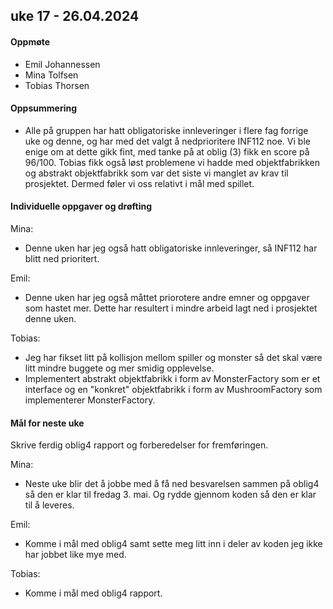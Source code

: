 ## uke 17 - 26.04.2024


#### Oppmøte
- Emil Johannessen
- Mina Tolfsen
- Tobias Thorsen

#### Oppsummering
- Alle på gruppen har hatt obligatoriske innleveringer i flere fag forrige uke og denne, og har med det valgt å nedprioritere INF112 noe.
Vi ble enige om at dette gikk fint, med tanke på at oblig (3) fikk en score på 96/100.
Tobias fikk også løst problemene vi hadde med objektfabrikken og abstrakt objektfabrikk som var det siste vi manglet av krav til prosjektet.
Dermed føler vi oss relativt i mål med spillet.


#### Individuelle oppgaver og drøfting
Mina:
- Denne uken har jeg også hatt obligatoriske innleveringer, så INF112 har blitt ned prioritert. 

Emil:
- Denne uken har jeg også måttet priorotere andre emner og oppgaver som hastet mer. Dette har resultert i mindre arbeid lagt ned i prosjektet denne uken.

Tobias:
- Jeg har fikset litt på kollisjon mellom spiller og monster så det skal være litt mindre buggete og mer smidig opplevelse.
- Implementert abstrakt objektfabrikk i form av MonsterFactory som er et interface og en "konkret" objektfabrikk i form av MushroomFactory som implementerer MonsterFactory.

#### Mål for neste uke
Skrive ferdig oblig4 rapport og forberedelser for fremføringen. 

Mina:
- Neste uke blir det å jobbe med å få ned besvarelsen sammen på oblig4 så den er klar til fredag 3. mai. Og rydde gjennom koden så den er klar til å leveres.

Emil:
- Komme i mål med oblig4 samt sette meg litt inn i deler av koden jeg ikke har jobbet like mye med.

Tobias:
- Komme i mål med oblig4 rapport.
